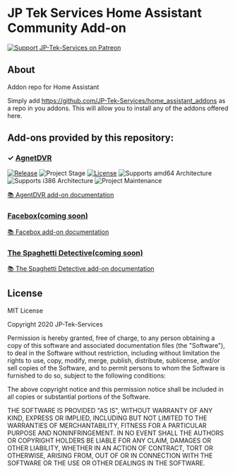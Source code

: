 # JP Tek Services Home Assistant Community Add-on

[![Support JP-Tek-Services on Patreon][patreon-shield]][patreon]

## About

Addon repo for Home Assistant

Simply add https://github.com/JP-Tek-Services/home_assistant_addons as a repo in you addons. This will allow you to install any of the addons offered here.

## Add-ons provided by this repository:
### &#10003; [AgnetDVR][addon-agetdvr]
[![Release][release-shield]][release] ![Project Stage][project-stage-shield] [![License][license-shield]](LICENSE.md)
![Supports amd64 Architecture][amd64-shield]
![Supports i386 Architecture][i386-shield]
![Project Maintenance][maintenance-shield]

[:books: AgentDVR add-on documentation][addon-doc-agentdvr]

###  [Facebox(coming soon)][addon-facebox]

[:books: Facebox add-on documentation][addon-doc-facebox]

###  [The Spaghetti Detective(coming soon)][addon-thespaghettidetective]

[:books: The Spaghetti Detective add-on documentation][addon-doc-thespaghettidetective]

## License

MIT License

Copyright 2020 JP-Tek-Services

Permission is hereby granted, free of charge, to any person obtaining a copy of this software and associated documentation files (the "Software"), to deal in the Software without restriction, including without limitation the rights to use, copy, modify, merge, publish, distribute, sublicense, and/or sell copies of the Software, and to permit persons to whom the Software is furnished to do so, subject to the following conditions:

The above copyright notice and this permission notice shall be included in all copies or substantial portions of the Software.

THE SOFTWARE IS PROVIDED "AS IS", WITHOUT WARRANTY OF ANY KIND, EXPRESS OR IMPLIED, INCLUDING BUT NOT LIMITED TO THE WARRANTIES OF MERCHANTABILITY, FITNESS FOR A PARTICULAR PURPOSE AND NONINFRINGEMENT. IN NO EVENT SHALL THE AUTHORS OR COPYRIGHT HOLDERS BE LIABLE FOR ANY CLAIM, DAMAGES OR OTHER LIABILITY, WHETHER IN AN ACTION OF CONTRACT, TORT OR OTHERWISE, ARISING FROM, OUT OF OR IN CONNECTION WITH THE SOFTWARE OR THE USE OR OTHER DEALINGS IN THE SOFTWARE.

[discord-shield]: https://img.shields.io/discord/478094546522079232.svg
[discord]: https://discord.me/hassioaddons
[maintenance-shield]: https://img.shields.io/maintenance/yes/2020.svg
[patreon-shield]: https://jpeterson37.github.io/patreon/patreon.png
[patreon]: https://www.patreon.com/jptekservices
[project-stage-shield]: https://img.shields.io/badge/project%20stage-experimental-yellow.svg
[release-shield]: https://img.shields.io/badge/version-v0.01.0-blue.svg
[release]: https://github.com/jpeterson37/addon-agentdvr/tree/v0.1.0
[screenshot]: https://raw.githubusercontent.com/jpeterson37/addon-agentdvr/dev/images/screenshot.png
[ispyurl]: https://www.ispyconnect.com/
[amd64-shield]: https://img.shields.io/badge/amd64-yes-green.svg
[i386-shield]: https://img.shields.io/badge/i386-yes-green.svg
[license-shield]: https://img.shields.io/github/license/hassio-addons/addon-example.svg
[addon-doc-agentdvr]: https://github.com/JP-Tek-Services/home_assistant_addons/tree/master/agentdvr/README.md
[addon-agetdvr]: https://github.com/JP-Tek-Services/home_assistant_addons/tree/master/agentdvr
[addon-facebox]: https://github.com/JP-Tek-Services/home_assistant_addons/tree/master/facebox
[addon-doc-facebox]: https://github.com/JP-Tek-Services/home_assistant_addons/tree/master/facebox/README.md
[addon-thespaghettidetective]: https://github.com/JP-Tek-Services/home_assistant_addons/tree/master/thespaghettidetective
[addon-doc-thespaghettidetective]: https://github.com/JP-Tek-Services/home_assistant_addons/tree/master/thespaghettidetective/README.md
